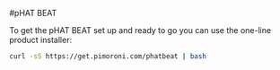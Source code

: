 <!--
---
name: pHAT BEAT
class: board
type: audio
formfactor: pHAT
manufacturer: Pimoroni
description: Stereo I2S DAC, AMP and VU meter
buy: https://shop.pimoroni.com/products/phat-beat
github: https://github.com/pimoroni/phat-beat
buy: https://shop.pimoroni.com/products/phat-beat
image: 'phat-beat.png'
pincount: 40
eeprom: no
power:
  '2':
ground:
  '6':
  '9':
  '14':
  '20':
  '25':
  '30':
  '34':
  '39':
pin:
  '3':
    mode: i2c
  '5':
    mode: i2c
  '12':
    name: I2S
  '35':
    name: I2S
  '40':
    name: I2S
  '16':
    name: Data
    mode: output
    active: high
  '18':
    name: Clock
    mode: output
    active: high
install:
  'devices':
  - 'i2s'
  - 'i2c'
i2c:
  '0x54':
    name: LED driver
    device: sn3218
-->
#pHAT BEAT

To get the pHAT BEAT set up and ready to go you can use the one-line product installer:

```bash
curl -sS https://get.pimoroni.com/phatbeat | bash
```
